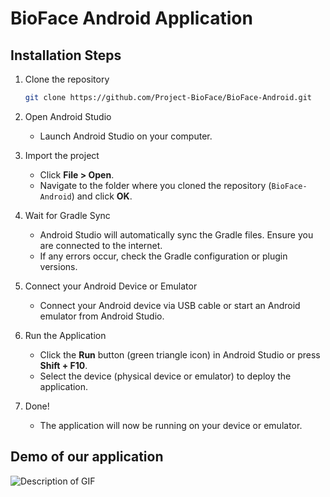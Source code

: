 # BioFace Android Application

## Installation Steps

1. Clone the repository

   ```bash
   git clone https://github.com/Project-BioFace/BioFace-Android.git
   ```

2. Open Android Studio
   - Launch Android Studio on your computer.

3. Import the project
   - Click **File > Open**.
   - Navigate to the folder where you cloned the repository (`BioFace-Android`) and click **OK**.

4. Wait for Gradle Sync
   - Android Studio will automatically sync the Gradle files. Ensure you are connected to the internet.
   - If any errors occur, check the Gradle configuration or plugin versions.

5. Connect your Android Device or Emulator
   - Connect your Android device via USB cable or start an Android emulator from Android Studio.

6. Run the Application
   - Click the **Run** button (green triangle icon) in Android Studio or press **Shift + F10**.
   - Select the device (physical device or emulator) to deploy the application.

7. Done!
   - The application will now be running on your device or emulator.
  

## Demo of our application
![Description of GIF](https://drive.google.com/uc?export=download&id=1iXT89yeTp6in3a_Z3qXP2zj14skEO_wb)
